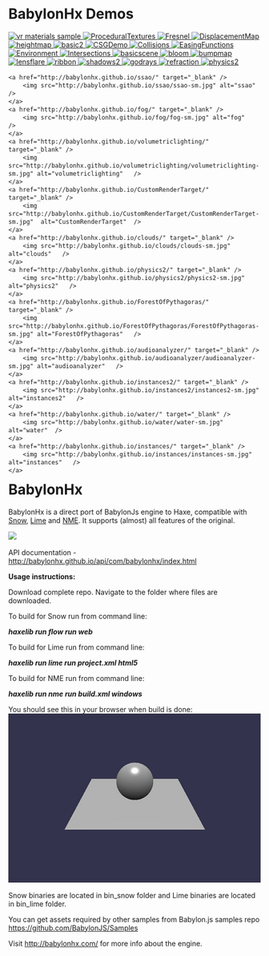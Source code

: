 BabylonHx Demos
=========

<div style="width:100%; float:left">
	  <a href="http://babylonhx.github.io/webvr_materials/" target="_blank" />
		<img src="http://babylonhx.github.io/webvr_materials/webvr_materials-sm.jpg" alt="vr materials sample"  />
		</a>
	  <a href="http://babylonhx.github.io/ProceduralTextures/"  target="_blank" />
		<img src="http://babylonhx.github.io/ProceduralTextures/ProceduralTextures-sm.jpg" alt="ProceduralTextures"   />
		</a>
	  <a href="http://babylonhx.github.io/Fresnel/" target="_blank" />
		<img src="http://babylonhx.github.io/Fresnel/Fresnel-sm.jpg"  alt="Fresnel" />
		</a>
	  <a href="http://babylonhx.github.io/DisplacementMap/" target="_blank" />
		<img src="http://babylonhx.github.io/DisplacementMap/DisplacementMap-sm.jpg" alt="DisplacementMap" />
		</a>
	  <a href="http://babylonhx.github.io/heightmap/" target="_blank" />
		<img src="http://babylonhx.github.io/heightmap/heightmap-sm.jpg" alt="heightmap"   />
	</a>
	<a href="http://babylonhx.github.io/babylonvx/basic2/" target="_blank" />
		<img src="http://babylonhx.github.io/babylonvx/basic2/basic2-sm.jpg"   alt="basic2"  />
	</a>
	<a href="http://babylonhx.github.io/CSGDemo/" target="_blank" />
		<img src="http://babylonhx.github.io/CSGDemo/CSGDemo-sm.jpg" alt="CSGDemo"  />
	</a>
	<a href="http://babylonhx.github.io/Collisions/" target="_blank" />
		<img src="http://babylonhx.github.io/Collisions/Collisions-sm.jpg"   alt="Collisions"   />
	</a>
	<a href="http://babylonhx.github.io/EasingFunctions/" target="_blank" />
		<img src="http://babylonhx.github.io/EasingFunctions/EasingFunctions-sm.jpg" alt="EasingFunctions"   />
	</a>
	<a href="http://babylonhx.github.io/Environment/" target="_blank" />
		<img src="http://babylonhx.github.io/Environment/Environment-sm.jpg" alt="Environment"   />
	</a>
	<a href="http://babylonhx.github.io/Intersections/" target="_blank" />
		<img src="http://babylonhx.github.io/Intersections/Intersections-sm.jpg" alt="Intersections"    />
	</a>
	<a href="http://babylonhx.github.io/basicscene/" target="_blank" />
		<img src="http://babylonhx.github.io/basicscene/basicscene-sm.jpg" alt="basicscene"  />
	</a>
	<a href="hhttp://babylonhx.github.io/bloom/" target="_blank" />
		<img src="http://babylonhx.github.io/bloom/bloom-sm.jpg" alt="bloom"   />
	</a>
	<a href="http://babylonhx.github.io/bumpmap/" target="_blank" />
		<img src="http://babylonhx.github.io/bumpmap/bumpmap-sm.jpg" alt="bumpmap"   />
	</a>
	<a href="http://babylonhx.github.io/lensflare/" target="_blank" />
		<img src="http://babylonhx.github.io/lensflare/lensflare-sm.jpg" alt="lensflare"   />
	</a>
	<a href="http://babylonhx.github.io/ribbon/" target="_blank" />
		<img src="http://babylonhx.github.io/ribbon/ribbon-sm.jpg" alt="ribbon"   />
	</a>
	<a href="http://babylonhx.github.io/shadows2/" target="_blank" />
		<img src="http://babylonhx.github.io/shadows2/shadows2-sm.jpg" alt="shadows2"   />
	</a>
	<a href="http://babylonhx.github.io/godrays/" target="_blank" />
		<img src="http://babylonhx.github.io/godrays/godrays-sm.jpg" alt="godrays"   />
	</a>
	<a href="http://babylonhx.github.io/refraction/" target="_blank" />
		<img src="http://babylonhx.github.io/refraction/refraction-sm.jpg"  alt="refraction"  />
	</a>
	<a href="http://babylonhx.github.io/physics2/" target="_blank" />
		<img src="http://babylonhx.github.io/physics2/physics2-sm.jpg" alt="physics2"   />
	</a>

	<a href="http://babylonhx.github.io/ssao/" target="_blank" />
		<img src="http://babylonhx.github.io/ssao/ssao-sm.jpg" alt="ssao"   />
	</a>
	<a href="http://babylonhx.github.io/fog/" target="_blank" />
		<img src="http://babylonhx.github.io/fog/fog-sm.jpg" alt="fog"   />
	</a>
	<a href="http://babylonhx.github.io/volumetriclighting/" target="_blank" />
		<img src="http://babylonhx.github.io/volumetriclighting/volumetriclighting-sm.jpg" alt="volumetriclighting"   />
	</a>
	<a href="http://babylonhx.github.io/CustomRenderTarget/" target="_blank" />
		<img src="http://babylonhx.github.io/CustomRenderTarget/CustomRenderTarget-sm.jpg"  alt="CustomRenderTarget"  />
	</a>
	<a href="http://babylonhx.github.io/clouds/" target="_blank" />
		<img src="http://babylonhx.github.io/clouds/clouds-sm.jpg" alt="clouds"   />
	</a>
	<a href="http://babylonhx.github.io/physics2/" target="_blank" />
		<img src="http://babylonhx.github.io/physics2/physics2-sm.jpg" alt="physics2"   />
	</a>
	<a href="http://babylonhx.github.io/ForestOfPythagoras/" target="_blank" />
		<img src="http://babylonhx.github.io/ForestOfPythagoras/ForestOfPythagoras-sm.jpg" alt="ForestOfPythagoras"   />
	</a>
	<a href="http://babylonhx.github.io/audioanalyzer/" target="_blank" />
		<img src="http://babylonhx.github.io/audioanalyzer/audioanalyzer-sm.jpg" alt="audioanalyzer"   />
	</a>
	<a href="http://babylonhx.github.io/instances2/" target="_blank" />
		<img src="http://babylonhx.github.io/instances2/instances2-sm.jpg" alt="instances2"   />
	</a>
	<a href="http://babylonhx.github.io/water/" target="_blank" />
		<img src="http://babylonhx.github.io/water/water-sm.jpg"  alt="water"  />
	</a>
	<a href="http://babylonhx.github.io/instances/" target="_blank" />
		<img src="http://babylonhx.github.io/instances/instances-sm.jpg" alt="instances"   />
	</a>
</div>


BabylonHx
=========

BabylonHx is a direct port of BabylonJs engine to Haxe, compatible with [Snow](https://github.com/underscorediscovery/snow),  [Lime](https://github.com/openfl/lime) and [NME](https://github.com/haxenme/nme).
It supports (almost) all features of the original.

<img src="https://api.travis-ci.org/babylonhx/BabylonHx_2.0.svg" />

API documentation - http://babylonhx.github.io/api/com/babylonhx/index.html

**Usage instructions:**

Download complete repo.
Navigate to the folder where files are downloaded.

To build for Snow run from command line:

***haxelib run flow run web***

To build for Lime run from command line:

***haxelib run lime run project.xml html5***

To build for NME run from command line:

***haxelib run nme run build.xml windows***

You should see this in your browser when build is done:
![Alt text](scrshot.jpg?raw=true "Basic scene")

Snow binaries are located in bin_snow folder and Lime binaries are located in bin_lime folder.

You can get assets required by other samples from Babylon.js samples repo https://github.com/BabylonJS/Samples

Visit http://babylonhx.com/ for more info about the engine.
